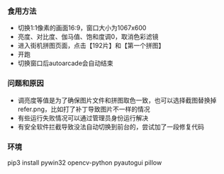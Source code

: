 
### 食用方法

- 切换1:1像素的画面16:9，窗口大小为1067x600
- 亮度、对比度、伽马值、饱和度调0，取消色彩滤镜
- 进入街机拼图页面，点击【192片】和【第一个拼图】
- 开跑
- 切换窗口后autoarcade会自动结束

### 问题和原因

- 调亮度等值是为了确保图片文件和拼图取色一致，也可以选择截图替换掉refer.png，比如打了补丁导致图片不一样的情况
- 有些运行失败情况可以通过管理员身份运行解决
- 有安全软件拦截导致没法自动切换到前台的，尝试加了一段修复代码

### 环境

pip3 install pywin32 opencv-python pyautogui pillow
